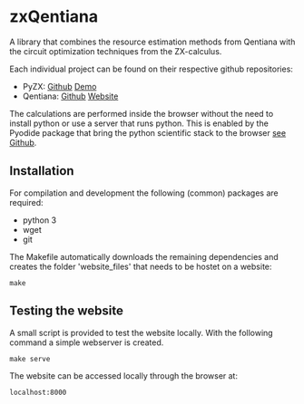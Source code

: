 # zxQentiana

A library that combines the resource estimation methods from Qentiana with the circuit optimization techniques from the ZX-calculus.

Each individual project can be found on their respective github repositories:

- PyZX: [Github](https://github.com/Quantomatic/pyzx) [Demo](http://zxcalculus.com/pyzx.html)
- Qentiana: [Github](https://github.com/herr-d/qentiana) [Website](https://herr-d.github.io/qentiana/)

The calculations are performed inside the browser without the need to install python or use a server that runs python. This is enabled by the Pyodide package that bring the python scientific stack to the browser [see Github](https://github.com/iodide-project/pyodide).

## Installation
For compilation and development the following (common) packages are required:

- python 3
- wget
- git

The Makefile automatically downloads the remaining dependencies and creates the folder 'website_files' that needs to be hostet on a website:
```
make
```

## Testing the website

A small script is provided to test the website locally. With the following command a simple webserver is created.

```
make serve
```

The website can be accessed locally through the browser at:
```
localhost:8000
```